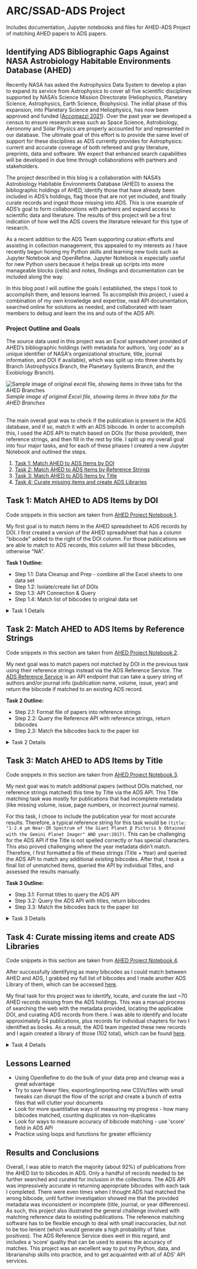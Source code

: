 # ARC/SSAD-ADS Project
Includes documentation, Jupyter notebooks and files for AHED-ADS Project of matching AHED papers to ADS papers.

## Identifying ADS Bibliographic Gaps Against NASA Astrobiology Habitable Environments Database (AHED)

Recently NASA has asked the Astrophysics Data System to develop a plan to expand its service from Astrophysics to cover all five scientific disciplines supported by NASA’s Science Mission Directorate (Heliophysics, Planetary Science, Astrophysics, Earth Science, Biophysics). The initial phase of this expansion, into Planetary Science and Heliophysics, has now been approved and funded ([Accomazzi 2021](https://ui.adsabs.harvard.edu/abs/2021AAS...23813203A/abstract)). Over the past year we developed a census to ensure research areas such as Space Science, Astrobiology, Aeronomy and Solar Physics are properly accounted for and represented in our database. The ultimate goal of this effort is to provide the same level of support for these disciplines as ADS currently provides for Astrophysics: current and accurate coverage of both refereed and gray literature, preprints, data and software. We expect that enhanced search capabilities will be developed in due time through collaborations with partners and stakeholders. 

The project described in this blog is a collaboration with NASA’s Astrobiology Habitable Environments Database (AHED) to assess the bibliographic holdings of AHED, identify those that have already been included in ADS’s holdings, flag those that are not yet included, and finally curate records and ingest those missing into ADS. This is one example of ADS’s goal to form collaborations with partners and expand access to scientific data and literature. The results of this project will be a first indication of how well the ADS covers the literature relevant for this type of research.

As a recent addition to the ADS Team supporting curation efforts and assisting in collection management, this appealed to my interests as I have recently begun honing my Python skills and learning new tools such as Jupyter Notebook and OpenRefine. Jupyter Notebook is especially useful for new Python users because it helps break up scripts into more manageable blocks (cells) and notes, findings and documentation can be included along the way.
 
In this blog post I will outline the goals I established, the steps I took to accomplish them, and lessons learned. To accomplish this project, I used a combination of my own knowledge and expertise, read API documentation, searched online for solutions as needed, and collaborated with team members to debug and learn the ins and outs of the ADS API.

### Project Outline and Goals

The source data used in this project was an Excel spreadsheet provided of AHED’s bibliographic holdings (with metadata for authors, 'org code' as a unique identifier of NASA's organizational structure, title, journal information, and DOI if available), which was split up into three sheets by Branch (Astrophysics Branch, the Planetary Systems Branch, and the Exobiology Branch). 

<div class="text-center">
    <img class="img-thumbnail" alt="Sample image of original excel file, showing items in three tabs for the AHED Branches" src="https://user-images.githubusercontent.com/31739067/141805258-c8b5c4e2-ec72-44e7-95b0-1fcc84c9dd64.png" />
<em>Sample image of original Excel file, showing items in three tabs for the AHED Branches</em>
</div>
<br>

The main overall goal was to check if the publication is present in the ADS database, and if so, match it with an ADS bibcode. In order to accomplish this, I used the ADS API to match based on DOIs (for those provided), then reference strings, and then fill in the rest by title. I split up my overall goal into four major tasks, and for each of these phases I created a new Jupyter Notebook and outlined the steps.
1. [Task 1: Match AHED to ADS Items by DOI](#match-by-doi)
2. [Task 2: Match AHED to ADS Items by Reference Strings](#match-by-ref)
3. [Task 3: Match AHED to ADS Items by Title](#match-by-title)
4. [Task 4: Curate missing items and create ADS Libraries](#ads-libs)

## <a name="match-by-doi">Task 1: Match AHED to ADS Items by DOI</a>

Code snippets in this section are taken from [AHED Project Notebook 1](https://github.com/jrkoch127/ahed_ads_project/blob/main/AHED-1-DOIs%20API.ipynb).

My first goal is to match items in the AHED spreadsheet to ADS records by DOI. I first created a version of the AHED spreadsheet that has a column "bibcode" added to the right of the DOI column. For those publications we are able to match to ADS records, this column will list these bibcodes, otherwise "NA".

<b>Task 1 Outline:</b>
* Step 1.1: Data Cleanup and Prep - combine all the Excel sheets to one data set
* Step 1.2: Isolate/create list of DOIs
* Step 1.3: API Connection & Query
* Step 1.4: Match list of bibcodes to original data set

<details>
 <summary>Task 1 Details</summary>
 
<b>Step 1.1: Data Cleanup and Prep</b>
  
After opening up a Jupyter notebook, I began by loading the Excel spreadsheets and merging them as one comprehensive data frame. I decided this would be easier to handle and more efficient for obtaining results.
  
```
python
import pandas as pd

# Read Excel sheets
astro_pubs = pd.read_excel("AHED/SpaceScienceAndAstrobiologyDivision.xlsx", sheet_name=0)
planet_pubs = pd.read_excel("AHED/SpaceScienceAndAstrobiologyDivision.xlsx", sheet_name=1)
exo_pubs = pd.read_excel("AHED/SpaceScienceAndAstrobiologyDivision.xlsx", sheet_name=2)

# Combine the excel sheets into one new/big data frame
ahed_pubs = pd.concat([astro_pubs, planet_pubs, exo_pubs], axis='index', ignore_index=True)

# Export to new excel file
ahed_pubs.to_excel("AHED/ahed_pubs.xlsx", index=False)
```

After creating a single data frame, I used OpenRefine to clean up, transform, and normalize the data. [OpenRefine](https://openrefine.org/) is an open-source application for working with noisy data. I recently attended training at a [Smithsonian Data Carpentries Workshop](https://datascience.si.edu/carpentries) where I learned about OpenRefine, its uses, and benefits for data cleanup. 

Using OpenRefine, I was able to transform the journal data, normalizing publication titles, volume and issue numbers and standardizing formatting. This also helped me discover additional DOIs in the Journal field. In addition, I made transformations such as trimming whitespace, fixing typos, simplifying column headers, and removing duplicate entries. The transformation and deduplication process narrowed down the AHED paper list from 892 to 797 items.

<b>Step 1.2: Isolate the list of DOIs</b>
  
With my cleaned up data, I imported the new Excel file and isolated all the existing DOIs to prep for querying them in the ADS API.
  
```
python
# Import new Excel sheet, 'ahed_pubs_refined'
ahed_pubs_refined = pd.read_excel("AHED/ahed_pubs_refined.xlsx")

# Isolate the DOIs and drop all the papers that have no DOIs (drop null values)
ahed_dois = ahed_pubs_refined['DOI']
ahed_dois.dropna(inplace = True)

# Convert it from a data frame to a list
ahed_doi_list = ahed_dois.to_list()
print("Original paper list has", len(ahed_doi_list), "DOIs to search.")
```

    Original paper list has 177 DOIs to search.

<b>Step 1.3: API Connection & Query</b>
  
Ready to search the ADS API with 177 DOIs, I established the API connection and queried my DOIs, returning the bibcodes and DOIs matched to ADS' holdings. At first, I established a basic DOI input query, where I joined all 177 DOIs in a single string, joined by 'OR' so that the ADS API would search them all at once. This worked, however it was not the most efficient due to a character limit in the query. After some iteration, I was able to formulate a loop through my DOI list in batches of 20 and append the response bibcodes and DOIs to a new list ('data = []').

```
python
import requests
import json

# --- API REQUEST --- 
token = "<my token here>"
url = "https://api.adsabs.harvard.edu/v1/search/query?"

data=[]

for i in range(0, len(ahed_doi_list), 20):
    chunk = ahed_doi_list[i:i + 20]
    tagged = ['doi:' + d for d in chunk]
    query = ' OR '.join(tagged)
    
    params = {"q":query,"fl":"doi,bibcode","rows":200}
    headers = {'Authorization': 'Bearer ' + token}
    response = requests.get(url, params=params, headers=headers)

    from_solr = response.json()
    if (from_solr.get('response')):
        num_docs = from_solr['response'].get('numFound', 0)
        if num_docs > 0:
            for doc in from_solr['response']['docs']:
                data.append((doc['bibcode'],doc['doi'][0]))

# Create new data frame of response data
dois_matched = pd.DataFrame(data, columns = ['bibcode','DOI'])

# Export new excel sheet
dois_matched.to_excel("AHED/dois_matched.xlsx",
                  index=False)
```
  
<b>Step 1.4: Match Bibcode/DOI Response Data to Original Paper List</b>
 
After the API connection successfully matched 155 existing bibcodes to the DOIs queried, my new step was to join these bibcodes on the DOIs in the AHED paper list. I joined the new data set (consisting of two columns, 'DOI' and 'BIBCODE') to the old as a left join on 'DOI'.

```
python
# Merge/Join new table to original, joined on 'DOI'
merged = ahed_pubs_refined.merge(dois_matched, on='DOI', how='left')

# Export merged data
merged.to_excel("AHED/dois_matched.xlsx",
                  index=False)
```
</details>
 
## <a name="match-by-ref">Task 2: Match AHED to ADS Items by Reference Strings</a>

Code snippets in this section are taken from [AHED Project Notebook 2](https://github.com/jrkoch127/ahed_ads_project/blob/main/AHED-2-Ref%20API.ipynb).

My next goal was to match papers not matched by DOI in the previous task using their reference strings instead via the ADS Reference Service. The [ADS Reference Service]( https://github.com/adsabs/reference_service) is an API endpoint that can take a query string of authors and/or journal info (publication name, volume, issue, year) and return the bibcode if matched to an existing ADS record. 

<b>Task 2 Outline:</b>
* Step 2.1: Format file of papers into reference strings
* Step 2.2: Query the Reference API with reference strings, return bibcodes
* Step 2.3: Match the bibcodes back to the paper list

<details>
 <summary>Task 2 Details</summary>
 
<b>Step 2.1: Format Reference List</b>
  
First I needed to prep the reference strings. In Task 1, I had transformed the data in OpenRefine to normalize the journal titles, volume numbers, and issue/id numbers. The Reference Service takes strings in the following format: [authors],[publication year],[journal name, vol, issue numbers]. For example, “Roser, J. E., Ricca, A., and Allamandola, L. J., 2014, ApJ, 783, 97” would be a typical reference string that the service can query. So I started to formulate these reference strings by joining these metadata fields together into a new column and exporting the column/list to a text file.

```
python
import pandas as pd
import numpy as np

# Open my excel sheet as a data frame
df = pd.read_excel("AHED/dois_matched.xlsx")

# String together the fields into single reference strings (Authors, Year, Journal)
df['REFS'] = df['AUTHORS'].astype(str) + ', ' + df['YEAR'].astype(str) + ', ' + df['JOURNAL'].astype(str)

# Grab only rows where DOI is null
dt = df[df['DOI'].isna()]

# Export my reference strings to text file
dt['REFS'].to_csv("AHED/ref_list.txt", index=False, header=False, sep='\t')
```

<b>Step 2.2: Connect to Reference Service API</b>

The next step was to input my reference list to the API, and return the matching bibcodes.

```
python
import sys, os, io
import requests
import argparse
import json

# ADS Prod API Token
token = '<my token here>'
domain = 'https://api.adsabs.harvard.edu/v1/'

## REFERENCE SERVICE ##

# --- Function to read my reference strings file and make a list called 'references'
def read_file(filename):

    references = []
    with open(filename, "r") as f:
        for line in f:
            references.append(line)
    return references

# --- Function to connect to Reference Service API, querying my 'references' list
def resolve(references):
    
    payload = {'reference': references}

    response = requests.post(
        url = domain + 'reference/text',
        headers = {'Authorization': 'Bearer ' + token,
                 'Content-Type': 'application/json',
                 'Accept':'application/json'},
        data = json.dumps(payload)
    )
    
    if response.status_code == 200:
        return json.loads(response.content)['resolved'], 200
    else:
        print('From reference status_code is ', response.status_code)
    return None, response.status_code
```

```
python
# Read my reference strings file
references = read_file("AHED/ref_list.txt")
references = [ref.replace('\n','') for ref in references]

# Resolve my references, results in 'total results' list
total_results = []

for i in range(0, len(references), 16):
    results, status = resolve(references[i:i+16])
    if results:
        total_results += results

# Method to count how many total bibcodes were matched
bibcodes = []
for record in total_results:
    if record['bibcode']!='...................':
        bibcodes.append(record['bibcode'])

print('Matched',len(bibcodes),'bibcodes')
```

    Matched 397 bibcodes

<b>Step 2.3: Match Bibcode/Reference Response Data to Original Paper List</b>

After the API successfully found 397 bibcodes from the rest of the paper list (~650 papers), my next step was to match these back to the original AHED paper list and include as items matched thus far.
  
```
python
# Convert my reference results to a data frame and drop null values
ref_results = pd.DataFrame(total_results)
ref_results = ref_results.replace('...................', np.nan)
ref_results = ref_results.dropna(subset=['bibcode'])

# Merge my new ref service results with my original paper list, join by the refstrings
merged = pd.merge(df, ref_results, how='left', left_on='REFS', right_on='refstring')
merged

# Combine bibcode columns, bringing new bibcode column over to the existing bibcode column
merged['BIBCODE'] = merged['BIBCODE'].fillna(merged['bibcode'])

# Cleanup; drop unneeded columns
merged = merged.drop('refstring',axis=1)
merged = merged.drop('REFS',axis=1)
merged = merged.drop('bibcode',axis=1)
merged = merged.drop('score',axis=1)
merged = merged.drop('comment',axis=1)

# Clean up nulls
merged = merged.replace(np.nan,'NA')

# Export merged data to new excel file
merged.to_excel("AHED/refs_matched.xlsx", index=False)
```
Now at a running total of approx 550 items matched, my last goal was to match any additional items I could find by Title.

 </details>

## <a name="match-by-title">Task 3: Match AHED to ADS Items by Title</a>

Code snippets in this section are taken from [AHED Project Notebook 3](https://github.com/jrkoch127/ahed_ads_project/blob/main/AHED-3-Titles%20API.ipynb).

My next goal was to match additional papers (without DOIs matched, nor reference strings matched) this time by Title via the ADS API. This Title matching task was mostly for publications that had incomplete metadata (like missing volume, issue, page numbers, or incorrect journal names). 
 
For this task, I chose to include the publication year for most accurate results. Therefore, a typical reference string for this task would be `(title: "1-2.4 μm Near-IR Spectrum of the Giant Planet β Pictoris b Obtained with the Gemini Planet Imager" AND year:2017)`. This can be challenging for the ADS API if the Title is not spelled correctly or has special characters. This also proved challenging where the year metadata didn’t match. Therefore, I first formatted a file of these strings (Title + Year) and queried the ADS API to match any additional existing bibcodes. After that, I took a final list of unmatched items, queried the API by individual Titles, and assessed the results manually. 

<b>Task 3 Outline:</b>
* Step 3.1: Format titles to query the ADS API
* Step 3.2: Query the ADS API with titles, return bibcodes
* Step 3.3: Match the bibcodes back to the paper list
 
<details>
 <summary>Task 3 Details</summary>
 
<b>Step 3.1: Format Titles List</b>
  
From here I grabbed my running list of papers ('refs_matched' from Task 2), isolated the rows that have no bibcode yet, and formulated query strings of 'Title + Year'.
  
```
python
import pandas as pd
import numpy as np

# Open my excel sheet as a data frame
df = pd.read_excel("AHED/refs_matched.xlsx")

# Grab only rows where bibcode is null
dt = df[df['BIBCODE'].isna()]

# Create title & year query strings
dt['QUERY'] = ('(title: "' + dt['TITLE'].astype(str) + '" AND year:' + dt['YEAR'].astype(str) + ')')

# Format query list
titles = dt['QUERY'].to_list()
```
  
<b>Step 3.2: API Connection & Query</b>
  
With my Titles ready to query, I set up the API connection, and queried the list in chunks of 25 since there were ~250 items to input, and the API could only take so many at a time. From the ADS API response, I created a new data frame with the bibcodes and titles returned.

```
python
# This loops through the titles list in chunks of 25 titles, querying the API, 
# returning bibcodes and titles matched, and then appending the results as a data frame.

import requests
import json

# --- API REQUEST --- 
token = "<my token here>"
url = "https://api.adsabs.harvard.edu/v1/search/query?"

data=[]

for i in range(0, len(titles), 25):
    chunk = titles[i:i + 25]
    tagged = [t for t in chunk]
    query = ' OR '.join(tagged)
    
    params = {"q":query,"fl":"title,bibcode","rows":200}
    headers = {'Authorization': 'Bearer ' + token}
    response = requests.get(url, params=params, headers=headers)

    from_solr = response.json()
    if (from_solr.get('response')):
        num_docs = from_solr['response'].get('numFound', 0)
        if num_docs > 0:
            for doc in from_solr['response']['docs']:
                data.append((doc['bibcode'],doc['title'][0]))

titles_matched = pd.DataFrame(data, columns = ['bibcode','TITLE'])

```
<b>Step 3.3: Match Bibcode/Title Response Data to Original Paper List</b>
  
Finally, I was able to merge the new titles & bibcodes to my running list of matches ('refs_matched').
  
```
python
# Merge/Join new table to original, joined on 'TITLE'
merged = df.merge(titles_matched, on='TITLE', how='left')

# Combine bibcode columns
merged['BIBCODE'] = merged['BIBCODE'].fillna(merged['bibcode'])
merged = merged.drop('bibcode',axis=1)

# Clean up nulls
merged = merged.replace(np.nan,'NA')

# Export merged data to new excel file
merged.to_excel("AHED/final_matched_2.xlsx", index=False)
```
With this merge, my total came up to about 692 items matched out of a potential 797. After some analysis of what was left unmatched, I found quite a few discrepancies in the 'Year' metadata, as well as 'Title' mismatches (i.e. typos in the metadata, titles changed during publication, etc.) so when I searched again by Title alone, I ended up finding an additional ~40 or so papers that matched ADS holdings, bringing my final total to 731 items.

 </details>

## <a name="ads-libs">Task 4: Curate missing items and create ADS Libraries</a>

Code snippets in this section are taken from [AHED Project Notebook 4](https://github.com/jrkoch127/ahed_ads_project/blob/main/AHED-4-Libraries.ipynb).

After successfully identifying as many bibcodes as I could match between AHED and ADS, I grabbed my full list of bibcodes and I made another ADS Library of them, which can be accessed [here](https://ui.adsabs.harvard.edu/user/libraries/1gM2Y7nVSv-POu2lanjJ6g). 
  
My final task for this project was to identify, locate, and curate the last ~70 AHED records missing from the ADS holdings. This was a manual process of searching the web with the metadata provided, locating the applicable DOI, and curating ADS records from there. I was able to identify and locate approximately 54 publications, plus records for individual chapters for two I identified as books. As a result, the ADS team ingested these new records and I again created a library of those (102 total), which can be found [here](https://ui.adsabs.harvard.edu/user/libraries/HkCPGwYhSSWpzvJW_gxd3w).

<details>
 <summary>Task 4 Details</summary>
 
```
python
import requests
import json

# --- API REQUEST --- 
token = "<my token here>"
url = "https://api.adsabs.harvard.edu/v1/biblib/libraries"
    
data = { 
    "name":"AHED Library",
    "description":"Library of records ADS matches of AHED holdings",
    "public": True,
    "bibcode": bibs
}
headers = {'Authorization': 'Bearer ' + token}
response = requests.post(url, data=json.dumps(data), headers=headers)

print(response.status_code)
```

    200

 </details>
 
## Lessons Learned
- Using OpenRefine to do the bulk of your data prep and cleanup was a great advantage
- Try to save fewer files; exporting/importing new CSVs/files with small tweaks can disrupt the flow of the script and create a bunch of extra files that will clutter your documents
- Look for more quantitative ways of measuring my progress - how many bibcodes matched, counting duplicates vs non-duplicates
- Look for ways to measure accuracy of bibcode matching - use 'score' field in ADS API
- Practice using loops and functions for greater efficiency

## Results and Conclusions

Overall, I was able to match the majority (about 92%) of publications from the AHED list to bibcodes in ADS. Only a handful of records needed to be further searched and curated for inclusion in the collections. The ADS API was impressively accurate in returning appropriate bibcodes with each task I completed. There were even times when I thought ADS had matched the wrong bibcode, until further investigation showed me that the provided metadata was inconsistent or incomplete (title, journal, or year differences). As such, this project also illustrated the general challenge involved with matching reference data to existing publications. The reference matching software has to be flexible enough to deal with small inaccuracies, but not to be too lenient (which would generate a high probability of false positives). The ADS Reference Service does well in this regard, and includes a ‘score’ quality that can be used to assess the accuracy of matches. This project was an excellent way to put my Python, data, and librarianship skills into practice, and to get acquainted with all of ADS' API services.
